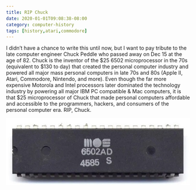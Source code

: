 ```yaml
---
title: RIP Chuck
date: 2020-01-01T09:08:38-08:00
category: computer-history 
tags: [history,atari,commodore]
---
```

I didn’t have a chance to write this until now, but I want to pay tribute to the late computer engineer Chuck Peddle who passed away on Dec 15 at the age of 82. Chuck is the inventor of the $25 6502 microprocessor in the 70s (equivalent to $130 to day) that created the personal computer industry and powered all major mass personal computers in late 70s and 80s (Apple II, Atari, Commodore, Nintendo, and more). Even though the far more expensive Motorola and Intel processors later dominated the technology industry by powering all major IBM PC compatible & Mac computers, it is that $25 microprocessor of Chuck that made personal computers affordable and accessible to the programmers, hackers, and consumers of the personal computer era. RIP, Chuck.

![image1](/assets/images/events/img_0041.jpg)